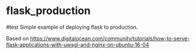 # flask_production
#test
Simple example of deploying flask to production.

Based on https://www.digitalocean.com/community/tutorials/how-to-serve-flask-applications-with-uwsgi-and-nginx-on-ubuntu-16-04

